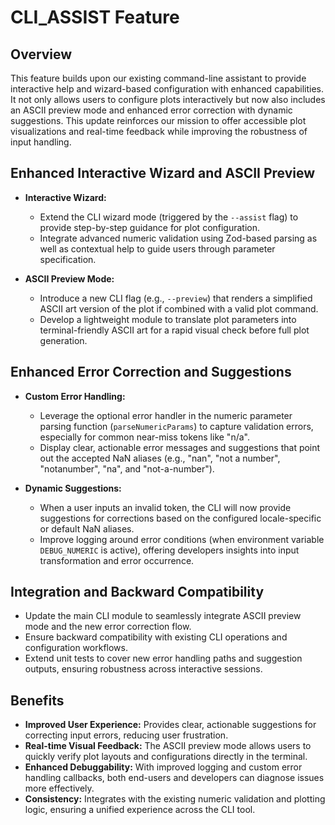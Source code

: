 # CLI_ASSIST Feature

## Overview
This feature builds upon our existing command-line assistant to provide interactive help and wizard-based configuration with enhanced capabilities. It not only allows users to configure plots interactively but now also includes an ASCII preview mode and enhanced error correction with dynamic suggestions. This update reinforces our mission to offer accessible plot visualizations and real-time feedback while improving the robustness of input handling.

## Enhanced Interactive Wizard and ASCII Preview
- **Interactive Wizard:**
  - Extend the CLI wizard mode (triggered by the `--assist` flag) to provide step-by-step guidance for plot configuration.
  - Integrate advanced numeric validation using Zod-based parsing as well as contextual help to guide users through parameter specification.

- **ASCII Preview Mode:**
  - Introduce a new CLI flag (e.g., `--preview`) that renders a simplified ASCII art version of the plot if combined with a valid plot command.
  - Develop a lightweight module to translate plot parameters into terminal-friendly ASCII art for a rapid visual check before full plot generation.

## Enhanced Error Correction and Suggestions
- **Custom Error Handling:**
  - Leverage the optional error handler in the numeric parameter parsing function (`parseNumericParams`) to capture validation errors, especially for common near-miss tokens like "n/a".
  - Display clear, actionable error messages and suggestions that point out the accepted NaN aliases (e.g., "nan", "not a number", "notanumber", "na", and "not-a-number").

- **Dynamic Suggestions:**
  - When a user inputs an invalid token, the CLI will now provide suggestions for corrections based on the configured locale-specific or default NaN aliases.
  - Improve logging around error conditions (when environment variable `DEBUG_NUMERIC` is active), offering developers insights into input transformation and error occurrence.

## Integration and Backward Compatibility
- Update the main CLI module to seamlessly integrate ASCII preview mode and the new error correction flow.
- Ensure backward compatibility with existing CLI operations and configuration workflows.
- Extend unit tests to cover new error handling paths and suggestion outputs, ensuring robustness across interactive sessions.

## Benefits
- **Improved User Experience:** Provides clear, actionable suggestions for correcting input errors, reducing user frustration.
- **Real-time Visual Feedback:** The ASCII preview mode allows users to quickly verify plot layouts and configurations directly in the terminal.
- **Enhanced Debuggability:** With improved logging and custom error handling callbacks, both end-users and developers can diagnose issues more effectively.
- **Consistency:** Integrates with the existing numeric validation and plotting logic, ensuring a unified experience across the CLI tool.
